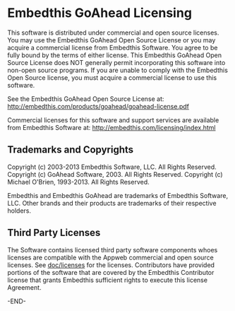 Embedthis GoAhead Licensing
===

This software is distributed under commercial and open source licenses. You may use the Embedthis GoAhead Open Source
License or you may acquire a commercial license from Embedthis Software. You agree to be fully bound by the terms of
either license. This Embedthis GoAhead Open Source License does NOT generally permit incorporating this software into
non-open source programs. If you are unable to comply with the Embedthis Open Source license, you must acquire a
commercial license to use this software.  

See the Embedthis GoAhead Open Source License at:
    http://embedthis.com/products/goahead/goahead-license.pdf

Commercial licenses for this software and support services are available from Embedthis Software at: 
    http://embedthis.com/licensing/index.html

Trademarks and Copyrights
---
Copyright (c) 2003-2013 Embedthis Software, LLC. All Rights Reserved.
Copyright (c) GoAhead Software, 2003. All Rights Reserved.
Copyright (c) Michael O'Brien, 1993-2013. All Rights Reserved.

Embedthis and Embedthis GoAhead are trademarks of Embedthis Software, LLC. Other brands and their products are trademarks of their respective holders.

Third Party Licenses
---

The Software contains licensed third party software components whoes licenses are compatible with the Appweb commercial and
open source licenses. See [doc/licenses](https://github.com/embedthis/goahead/tree/master/doc/licenses) for the licenses. Contributors have provided portions of the software that are covered by the Embedthis Contributor license that grants Embedthis sufficient rights to execute this license Agreement.


-END-

